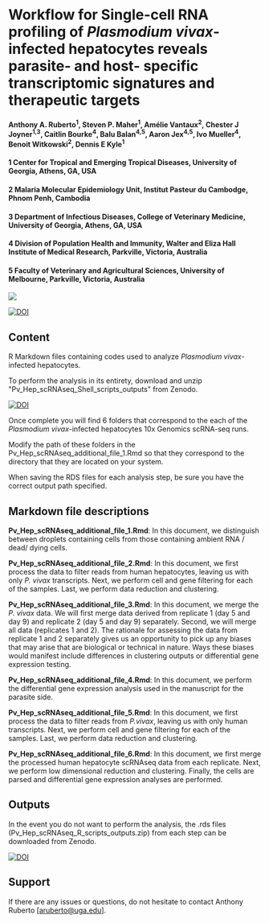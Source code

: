 # Workflow for Single-cell RNA profiling of *Plasmodium vivax*-infected hepatocytes reveals parasite- and host- specific transcriptomic signatures and therapeutic targets
#### Anthony A. Ruberto<sup>1</sup>, Steven P. Maher<sup>1</sup>, Amélie Vantaux<sup>2</sup>, Chester J Joyner<sup>1,3</sup>, Caitlin Bourke<sup>4</sup>, Balu Balan<sup>4,5</sup>, Aaron Jex<sup>4,5</sup>, Ivo Mueller<sup>4</sup>, Benoit Witkowski<sup>2</sup>, Dennis E Kyle<sup>1</sup>
#### 1 Center for Tropical and Emerging Tropical Diseases, University of Georgia, Athens, GA, USA
#### 2 Malaria Molecular Epidemiology Unit, Institut Pasteur du Cambodge, Phnom Penh, Cambodia
#### 3 Department of Infectious Diseases, College of Veterinary Medicine, University of Georgia, Athens, GA, USA
#### 4 Division of Population Health and Immunity, Walter and Eliza Hall Institute of Medical Research, Parkville, Victoria, Australia
#### 5 Faculty of Veterinary and Agricultural Sciences, University of Melbourne, Parkville, Victoria, Australia

![](https://www.ncbi.nlm.nih.gov/corehtml/pmc/pmcgifs/logo-fcimb.gif)

[![DOI](https://zenodo.org/badge/DOI/10.3389/fcimb.2022.986314.svg)](https://doi.org/10.3389/fcimb.2022.986314)


## Content

R Markdown files containing codes used to analyze *Plasmodium vivax*-infected hepatocytes.

To perform the analysis in its entirety, download and unzip "Pv_Hep_scRNAseq_Shell_scripts_outputs" from Zenodo.

[![DOI](https://zenodo.org/badge/DOI/10.5281/zenodo.6463338.svg)](https://doi.org/10.5281/zenodo.6463338)

Once complete you will find 6 folders that correspond to the each of the *Plasmodium vivax*-infected hepatocytes 10x Genomics scRNA-seq runs.

Modify the path of these folders in the Pv_Hep_scRNAseq_additional_file_1.Rmd so that they correspond to the directory that they are located on your system.

When saving the RDS files for each analysis step, be sure you have the correct output path specified.

## Markdown file descriptions

**Pv_Hep_scRNAseq_additional_file_1.Rmd**: In this document, we distinguish between droplets containing cells from those containing ambient RNA / dead/ dying cells.

**Pv_Hep_scRNAseq_additional_file_2.Rmd**: In this document, we first process the data to filter reads from human hepatocytes, leaving us with only *P. vivax* transcripts. Next, we perform cell and gene filtering for each of the samples. Last, we perform data reduction and clustering. 

**Pv_Hep_scRNAseq_additional_file_3.Rmd**: In this document, we merge the *P. vivax* data. We will first merge data derived from replicate 1 (day 5 and day 9) and replicate 2 (day 5 and day 9) separately. Second, we will merge all data (replicates 1 and 2). The rationale for assessing the data from replicate 1 and 2 separately gives us an opportunity to pick up any biases that may arise that are biological or technical in nature. Ways these biases would manifest include differences in clustering outputs or differential gene expression testing. 

**Pv_Hep_scRNAseq_additional_file_4.Rmd**: In this document, we perform the differential gene expression analysis used in the
manuscript for the parasite side.

**Pv_Hep_scRNAseq_additional_file_5.Rmd**: In this document, we first process the data to filter reads from *P.vivax*, leaving us with only human transcripts. Next, we perform cell and gene filtering for each of the samples. Last, we perform data reduction and clustering.

**Pv_Hep_scRNAseq_additional_file_6.Rmd**: In this document, we first merge the processed human hepatocyte scRNAseq data from each replicate. Next, we perform low dimensional reduction and clustering. Finally, the cells are parsed and differential gene expression analyses are performed.

## Outputs

In the event you do not want to perform the analysis, the .rds files (Pv_Hep_scRNAseq_R_scripts_outputs.zip) from each step can be downloaded from Zenodo.

[![DOI](https://zenodo.org/badge/DOI/10.5281/zenodo.6463338.svg)](https://doi.org/10.5281/zenodo.6463338)


## Support

If there are any issues or questions, do not hesitate to contact Anthony Ruberto [aruberto@uga.edu].






